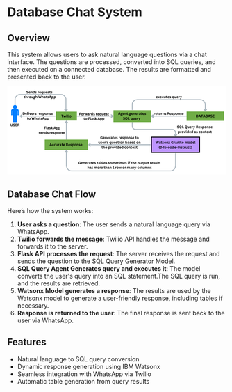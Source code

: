# Database Chat System

## Overview
This system allows users to ask natural language questions via a chat interface. The questions are processed, converted into SQL queries, and then executed on a connected database. The results are formatted and presented back to the user.

![Database Chat Flow](/images/Database_chat.png)

## Database Chat Flow

Here’s how the system works:

1. **User asks a question**: The user sends a natural language query via WhatsApp.
2. **Twilio forwards the message**: Twilio API handles the message and forwards it to the server.
3. **Flask API processes the request**: The server receives the request and sends the question to the SQL Query Generator Model.
4. **SQL Query Agent Generates query and executes it**: The model converts the user's query into an SQL statement.The SQL query is run, and the results are retrieved.
5. **Watsonx Model generates a response**: The results are used by the Watsonx model to generate a user-friendly response, including tables if necessary.
6. **Response is returned to the user**: The final response is sent back to the user via WhatsApp.

## Features

- Natural language to SQL query conversion
- Dynamic response generation using IBM Watsonx
- Seamless integration with WhatsApp via Twilio
- Automatic table generation from query results
